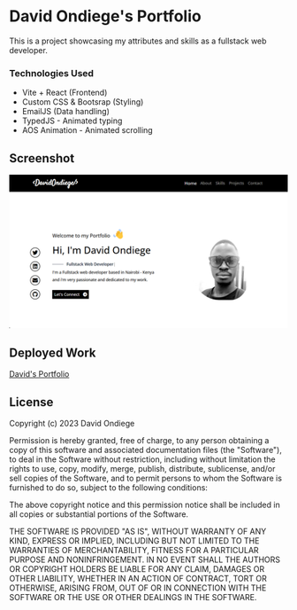 # David Ondiege's Portfolio

This is a project showcasing my attributes and skills as a fullstack web developer.

### Technologies Used

- Vite + React (Frontend)
- Custom CSS & Bootsrap (Styling)
- EmailJS (Data handling)
- TypedJS - Animated typing
- AOS Animation - Animated scrolling

## Screenshot
![Screenshot](./public/Screenshot.png)

## Deployed Work

[David's Portfolio](https://davidondiege.pages.dev/)

## License 

Copyright (c) 2023 David Ondiege

Permission is hereby granted, free of charge, to any person obtaining
a copy of this software and associated documentation files (the
"Software"), to deal in the Software without restriction, including
without limitation the rights to use, copy, modify, merge, publish,
distribute, sublicense, and/or sell copies of the Software, and to
permit persons to whom the Software is furnished to do so, subject to
the following conditions:

The above copyright notice and this permission notice shall be
included in all copies or substantial portions of the Software.

THE SOFTWARE IS PROVIDED "AS IS", WITHOUT WARRANTY OF ANY KIND,
EXPRESS OR IMPLIED, INCLUDING BUT NOT LIMITED TO THE WARRANTIES OF
MERCHANTABILITY, FITNESS FOR A PARTICULAR PURPOSE AND
NONINFRINGEMENT. IN NO EVENT SHALL THE AUTHORS OR COPYRIGHT HOLDERS BE
LIABLE FOR ANY CLAIM, DAMAGES OR OTHER LIABILITY, WHETHER IN AN ACTION
OF CONTRACT, TORT OR OTHERWISE, ARISING FROM, OUT OF OR IN CONNECTION
WITH THE SOFTWARE OR THE USE OR OTHER DEALINGS IN THE SOFTWARE.